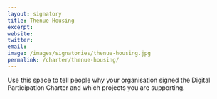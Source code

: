 ```yaml
---
layout: signatory
title: Thenue Housing
excerpt: 
website: 
twitter: 
email: 
image: /images/signatories/thenue-housing.jpg
permalink: /charter/thenue-housing/
---
```


Use this space to tell people why your organisation signed the Digital Participation Charter and which projects you are supporting.